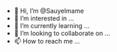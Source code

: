 - 👋 Hi, I’m @Sauyelmame
- 👀 I’m interested in ...
- 🌱 I’m currently learning ...
- 💞️ I’m looking to collaborate on ...
- 📫 How to reach me ...

<!---
Sauyelmame/Sauyelmame is a ✨ special ✨ repository because its `README.md` (this file) appears on your GitHub profile.
You can click the Preview link to take a look at your changes.
--->
